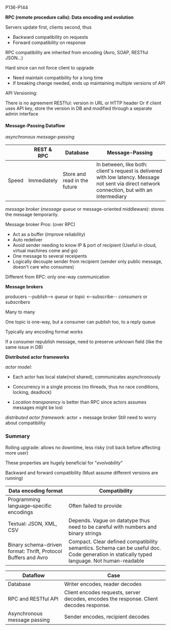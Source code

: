 P136-P144


**RPC (remote procedure calls): Data encoding and evolution**

Servers update first, clients second, thus

- Backward compatibility on requests
- Forward compatibility on response

RPC compatibility are inherited from encoding (Avro, SOAP, RESTful JSON...)

Hard since can not force client to upgrade

- Need maintain compatibility for a long time
- If breaking change needed, ends up maintaining multiple versions of API

API Versioning:

There is no agreement
RESTful: version in URL or HTTP header
Or if client uses API key, store the version in DB and modified through a separate admin interface

#### Message-Passing Dataflow

*asynchronous message-passing*

|       | REST & RPC  | Database                     | Message-Passing                                              |
| ----- | ----------- | ---------------------------- | ------------------------------------------------------------ |
| Speed | Immediately | Store and read in the future | In between, like both: client's request is delivered with low latency. Message not sent via direct network connection, but with an intermediary |

*message broker* (*message queue* or message-oriented middleware): stores the message temporarily.

Message broker Pros: (over RPC)

- Act as a buffer (improve reliability)
- Auto redeliver
- Avoid sender needing to know IP & port of recipient (Useful in cloud, virtual machines come and go)
- One message to several receipents
- Logically decouple sender from recipient (sender only public message, doesn't care who consumes)

Different from RPC: only one-way communication

**Message brokers**

producers   --publish-->  *queue* or *topic*   <--subscribe--  *consumers* or *subscribers*

Many to many

One topic is one-way, but a consumer can publish too, to a reply queue

Typically any encoding format works

If a consumer republish message, need to preserve unknown field (like the same issue in DB)

**Distributed actor frameworks**

*actor model*:

- Each actor has local state(not shared), communicates asynchronously

- Concurrency in a single process (no threads, thus no race conditions, locking, deadlock)

- *Location transparency* is better than RPC since actors assumes messages might be lost

*distributed actor framework*: actor + message broker
Still need to worry about compatibility

### Summary

Rolling upgrade: allows no downtime, less risky (roll back before affecting more user)

These properties are hugely beneficial for "*evolvability*"

Backward and forward compatibility
(Must assume different versions are running)

| Data encoding format                                         | Compatibility                                                |
| ------------------------------------------------------------ | ------------------------------------------------------------ |
| Programming language–specific encodings                      | Often failed to provide                                      |
| Textual: JSON, XML, CSV                                      | Depends. Vague on datatype thus need to be careful with numbers and binary strings |
| Binary schema-driven format: Thrift, Protocol Buffers and Avro | Compact. Clear defined compatibility semantics. Schema can be useful doc. Code generation in statically typed language. Not human-readable |

| Dataflow                     | Case                                                         |
| ---------------------------- | ------------------------------------------------------------ |
| Database                     | Writer encodes, reader decodes                               |
| RPC and RESTful API          | Client encodes requests, server decodes, encodes the response. Client decodes response. |
| Asynchronous message passing | Sender encodes, recipient decodes                            |


